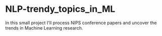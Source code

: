 # NLP-trendy_topics_in_ML
In this small project I'll process NIPS conference papers and uncover the trends in Machine Learning research.
